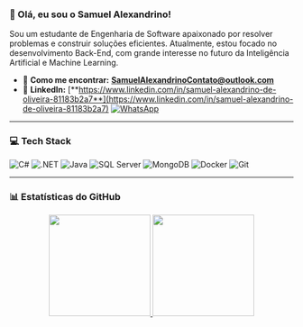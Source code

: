 ### 👋 Olá, eu sou o Samuel Alexandrino!

<p align="left">
  Sou um estudante de Engenharia de Software apaixonado por resolver problemas e construir soluções eficientes. Atualmente, estou focado no desenvolvimento Back-End, com grande interesse no futuro da Inteligência Artificial e Machine Learning.
</p>

- 📧 **Como me encontrar:** **SamuelAlexandrinoContato@outlook.com**
- 🔗 **LinkedIn:** [**https://www.linkedin.com/in/samuel-alexandrino-de-oliveira-81183b2a7**](https://www.linkedin.com/in/samuel-alexandrino-de-oliveira-81183b2a7)
<a href="https://wa.me/5513996376129" target="_blank"><img src="https://img.shields.io/badge/WhatsApp-25D366?style=for-the-badge&logo=whatsapp&logoColor=white" alt="WhatsApp"></a>

---

### 💻 Tech Stack

<p align="left">
  <img src="https://img.shields.io/badge/C%23-239120?style=for-the-badge&logo=c-sharp&logoColor=white" alt="C#">
  <img src="https://img.shields.io/badge/.NET-512BD4?style=for-the-badge&logo=dotnet&logoColor=white" alt=".NET">
  <img src="https://img.shields.io/badge/Java-ED8B00?style=for-the-badge&logo=openjdk&logoColor=white" alt="Java">
  <img src="https://img.shields.io/badge/SQL_Server-CC2927?style=for-the-badge&logo=microsoft-sql-server&logoColor=white" alt="SQL Server">
  <img src="https://img.shields.io/badge/MongoDB-4EA94B?style=for-the-badge&logo=mongodb&logoColor=white" alt="MongoDB">
  <img src="https://img.shields.io/badge/Docker-2496ED?style=for-the-badge&logo=docker&logoColor=white" alt="Docker">
  <img src="https://img.shields.io/badge/Git-F05032?style=for-the-badge&logo=git&logoColor=white" alt="Git">
</p>

---

### 📊 Estatísticas do GitHub

<div align="center">
  <a href="https://github.com/SamuelAlexandrinoCodes">
  <img height="180em" src="https://github-readme-stats.vercel.app/api?username=SamuelAlexandrinoCodes&show_icons=true&theme=tokyonight&include_all_commits=true&count_private=true"/>
  <img height="180em" src="https://github-readme-stats.vercel.app/api/top-langs/?username=SamuelAlexandrinoCodes&layout=compact&langs_count=7&theme=tokyonight"/>
</div>
